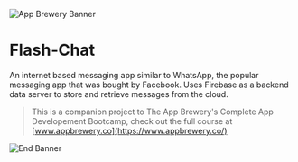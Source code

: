 ![App Brewery Banner](Documentation/AppBreweryBanner.png)

# Flash-Chat

An internet based messaging app similar to WhatsApp, the popular messaging app that was bought by Facebook. Uses Firebase as a backend data server to store and retrieve messages from the cloud. 

>This is a companion project to The App Brewery's Complete App Developement Bootcamp, check out the full course at [www.appbrewery.co](https://www.appbrewery.co/)

![End Banner](Documentation/readme-end-banner.png)
